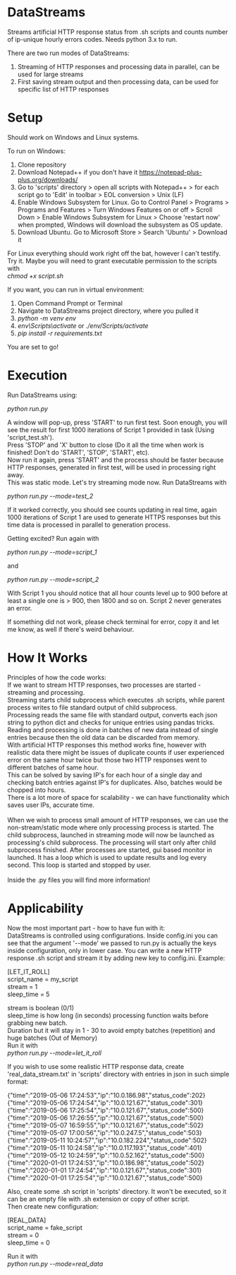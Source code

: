 # DataStreams

Streams artificial HTTP response status from .sh scripts and counts number of ip-unique hourly errors codes. Needs python 3.x to run.

There are two run modes of DataStreams:
1) Streaming of HTTP responses and processing data in parallel, can be used for large streams
2) First saving stream output and then processing data, can be used for specific list of HTTP responses

# Setup

Should work on Windows and Linux systems.

To run on Windows:
1) Clone repository
2) Download Notepad++ if you don't have it https://notepad-plus-plus.org/downloads/
3) Go to 'scripts' directory > open all scripts with Notepad++ > for each script go to 'Edit' in toolbar > EOL conversion > Unix (LF)
4) Enable Windows Subsystem for Linux. Go to Control Panel > Programs > Programs and Features > Turn Windows Features on or off > 
Scroll Down > Enable Windows Subsystem for Linux > Choose 'restart now' when prompted, Windows will download the subsystem as OS update.
5) Download Ubuntu. Go to Microsoft Store > Search 'Ubuntu' > Download it

For Linux everything should work right off the bat, however I can't testify. Try it.
Maybe you will need to grant executable permission to the scripts with <br>
*chmod +x script.sh*

If you want, you can run in virtual environment:
1) Open Command Prompt or Terminal
2) Navigate to DataStreams project directory, where you pulled it
3) *python -m venv env*
4) *env\Scripts\activate* or *./env/Scripts/activate*
5) *pip install -r requirements.txt*

You are set to go!

# Execution

Run DataStreams using:

*python run.py*

A window will pop-up, press 'START' to run first test. Soon enough, you will see the result for first 1000 iterations of Script 1 provided in task (Using 'script_test.sh').<br> 
Press 'STOP' and 'X' button to close (Do it all the time when work is finished! Don't do 'START', 'STOP', 'START', etc).<br>
Now run it again, press 'START' and the process should be faster because HTTP responses, generated in first test, will be used in processing right away. <br>
This was static mode. Let's try streaming mode now. Run DataStreams with 

*python run.py --mode=test_2*

If it worked correctly, you should see counts updating in real time, again 1000 iterations of Script 1 are used to generate HTTPS responses but this time data is processed
in parallel to generation process.

Getting excited? Run again with 

*python run.py --mode=script_1*

and 

*python run.py --mode=script_2*

With Script 1 you should notice that all hour counts level up to 900 before at least a single one is > 900, then 1800 and so on.
Script 2 never generates an error.

If something did not work, please check terminal for error, copy it and let me know, as well if there's weird behaviour.

# How It Works

Principles of how the code works: <br>
If we want to stream HTTP responses, two processes are started - streaming and processing.<br>
Streaming starts child subprocess which executes .sh scripts, while parent process writes to file standard output of child subprocess.<br>
Processing reads the same file with standard output, converts each json string to python dict and checks for unique entries using pandas tricks.<br>
Reading and processing is done in batches of new data instead of single entries because then the old data can be discarded from memory. <br>
With artificial HTTP responses this method works fine, however with realistic data there might be issues of duplicate counts if user experienced error
on the same hour twice but those two HTTP responses went to different batches of same hour.<br>
This can be solved by saving IP's for each hour of a single day and checking batch entries against IP's for duplicates. Also, batches would be chopped into hours. <br>
There is a lot more of space for scalability - we can have functionality which saves user IPs, accurate time. <br><br>
When we wish to process small amount of HTTP responses, we can use the non-stream/static mode where only processing process is started. The child subprocess, launched
in streaming mode will now be launched as processing's child subprocess. The processing will start only after child subprocess finished.
After processes are started, gui based monitor in launched. It has a loop which is used to update results and log every second. This loop is started and stopped by user.<br><br>
Inside the .py files you will find more information!

# Applicability

Now the most important part - how to have fun with it:<br>
DataStreams is controlled using configurations. Inside config.ini you can see that the argument '--mode' we passed to run.py is actually the keys inside configuration, only in lower case.
You can write a new HTTP response .sh script and stream it by adding new key to config.ini. Example:

[LET_IT_ROLL] <br>
script_name = my_script <br>
stream = 1 <br>
sleep_time = 5 <br>

stream is boolean (0/1) <br>
sleep_time is how long (in seconds) processing function waits before grabbing new batch.  <br>
Duration but it will stay in 1 - 30 to avoid empty batches (repetition) and huge batches (Out of Memory)  <br>
Run it with<br> 
*python run.py --mode=let_it_roll*

If you wish to use some realistic HTTP response data, create 'real_data_stream.txt' in 'scripts' directory with entries in json in such simple format:

{"time":"2019-05-06 17:24:53","ip":"10.0.186.98","status_code":202} <br>
{"time":"2019-05-06 17:24:54","ip":"10.0.121.67","status_code":301} <br>
{"time":"2019-05-06 17:25:54","ip":"10.0.121.67","status_code":500} <br>
{"time":"2019-05-06 17:26:55","ip":"10.0.121.67","status_code":500} <br>
{"time":"2019-05-07 16:59:55","ip":"10.0.121.67","status_code":502} <br>
{"time":"2019-05-07 17:00:56","ip":"10.0.247.5","status_code":503} <br>
{"time":"2019-05-11 10:24:57","ip":"10.0.182.224","status_code":502} <br>
{"time":"2019-05-11 10:24:58","ip":"10.0.117.193","status_code":401} <br>
{"time":"2019-05-12 10:24:59","ip":"10.0.52.162","status_code":500} <br>
{"time":"2020-01-01 17:24:53","ip":"10.0.186.98","status_code":502} <br>
{"time":"2020-01-01 17:24:54","ip":"10.0.121.67","status_code":301} <br>
{"time":"2020-01-01 17:25:54","ip":"10.0.121.67","status_code":500} <br>

Also, create some .sh script in 'scripts' directory. It won't be executed, so it can be an empty file with .sh extension or copy of other script.<br>
Then create new configuration:

[REAL_DATA] <br>
script_name = fake_script <br>
stream = 0 <br>
sleep_time = 0 <br>

Run it with<br>
*python run.py --mode=real_data*
